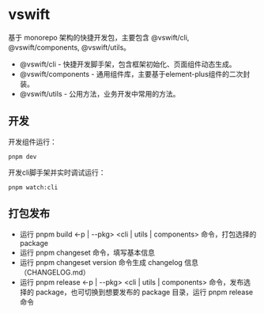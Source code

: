 # vswift

基于 monorepo 架构的快捷开发包，主要包含 @vswift/cli, @vswift/components, @vswift/utils。

- @vswift/cli - 快捷开发脚手架，包含框架初始化、页面组件动态生成。
- @vswift/components - 通用组件库，主要基于element-plus组件的二次封装。
- @vswift/utils - 公用方法，业务开发中常用的方法。

## 开发

开发组件运行：

```
pnpm dev
```

开发cli脚手架并实时调试运行：

```
pnpm watch:cli
```

## 打包发布

- 运行 pnpm build <-p | --pkg> <cli | utils | components> 命令，打包选择的 package
- 运行 pnpm changeset 命令，填写基本信息
- 运行 pnpm changeset version 命令生成 changelog 信息（CHANGELOG.md）
- 运行 pnpm release <-p | --pkg> <cli | utils | components> 命令，发布选择的 package，也可切换到想要发布的 package 目录，运行 pnpm release 命令
